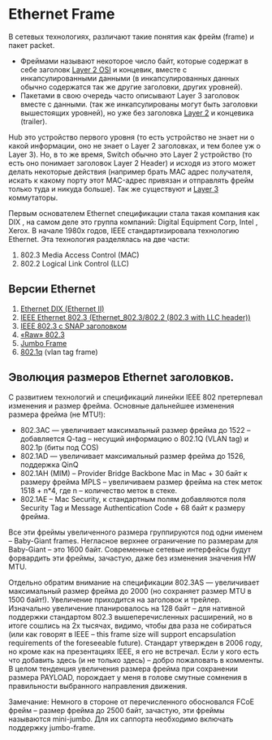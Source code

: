 Ethernet Frame
========================

В сетевых технологиях, различают такие понятия как фрейм (frame) и пакет packet.

- Фреймами называют некоторое число байт, которые содержат в себе заголовк [Layer 2 OSI](..%2FOSI%2F%D0%BA%D0%B0%D0%BD%D0%B0%D0%BB%D1%8C%D0%BD%D1%8B%D0%B9%20%28L2%2C%20data%20link%20layer%29.md) и концевик, вместе с инкапсулированными данными (в инкапсулированных данных обычно содержатся так же другие заголовки, других уровней).
- Пакетами в свою очередь часто описывают Layer 3 заголовок вместе с данными. (так же инкапсулированы могут быть заголовки вышестоящих уровней), но уже без заголовка [Layer 2](..%2FOSI%2F%D0%BA%D0%B0%D0%BD%D0%B0%D0%BB%D1%8C%D0%BD%D1%8B%D0%B9%20%28L2%2C%20data%20link%20layer%29.md) и концевика (trailer).

Hub это устройство первого уровня (то есть устройство не знает ни о какой информации, оно не знает о Layer 2 заголовках, и тем более уж о Layer 3). Но, в то же время, Switch обычно это Layer 2 устройство (то есть оно понимает заголовок Layer 2 Header) и исходя из этого может делать некоторые действия (например брать MAC адрес получателя, искать к какому порту этот MAC-адрес привязан и отправлять фрейм только туда и никуда больше). Так же существуют и [Layer 3](..%2FOSI%2F%D1%81%D0%B5%D1%82%D0%B5%D0%B2%D0%BE%D0%B9%20%28L3%2C%20network%20layer%29.md) коммутаторы.

Первым основателем Ethernet спецификации стала такая компания как DIX , на самом деле это группа компаний: Digital Equipment Corp, Intel , Xerox.
В начале 1980х годов, IEEE стандартизировала технологию Ethernet. Эта технология разделялась на две части: 
1. 802.3 Media Access Control (MAC)
2. 802.2 Logical Link Control (LLC)

## Версии Ethernet
1. [Ethernet DIX (Ethernet II)](Ethernet%20DIX%20%28Ethernet%20II%29.md)
2. [IEEE Ethernet 802.3 (Ethernet_802.3/802.2 (802.3 with LLC header))](IEEE%20Ethernet%20802.3%20%28Ethernet_802.3802.2%20%28802.3%20with%20LLC%20header%29%29.md)
3. [IEEE 802.3 с SNAP заголовком](IEEE%20802.3%20%D1%81%20SNAP%20%D0%B7%D0%B0%D0%B3%D0%BE%D0%BB%D0%BE%D0%B2%D0%BA%D0%BE%D0%BC.md)
4. [«Raw» 802.3](%C2%ABRaw%C2%BB%20802.3.md)
5. [Jumbo Frame](Jumbo%20Frame.md)
6. [802.1q](IEEE%20802.1Q.md) (vlan tag frame)

## Эволюция размеров Ethernet заголовков.

С развитием технологий и спецификаций линейки IEEE 802 претерпевал изменения и размер фрейма. Основные дальнейшее изменения размера фрейма (не MTU!):


- 802.3AC — увеличивает максимальный размер фрейма до 1522 – добавляется Q-tag – несущий информацию о 802.1Q (VLAN tag) и 802.1p (биты под COS)
- 802.1AD — увеличивает максимальный размер фрейма до 1526, поддержка QinQ
- 802.1AH (MIM) – Provider Bridge Backbone Mac in Mac + 30 байт к размеру фрейма
    MPLS – увеличиваем размер фрейма на стек меток 1518 + n*4, где n – количество меток в стеке.
- 802.1AE – Mac Security, к стандартным полям добавляются поля Security Tag и Message Authentication Code + 68 байт к размеру фрейма.

Все эти фреймы увеличенного размера группируются под одни именем – Baby-Giant frames. Негласное верхнее ограничение по размерам для Baby-Giant – это 1600 байт. Современные сетевые интерфейсы будут форвардить эти фреймы, зачастую, даже без изменения значения HW MTU.

Отдельно обратим внимание на спецификации 802.3AS — увеличивает максимальный размер фрейма до 2000 (но сохраняет размер MTU в 1500 байт!). Увеличение приходится на заголовок и трейлер. Изначально увеличение планировалось на 128 байт – для нативной поддержки стандартом 802.3 вышеперечисленных расширений, но в итоге сошлись на 2х тысячах, видимо, чтобы два раза не собираться (или как говорят в IEEE – this frame size will support encapsulation requirements of the foreseeable future). Стандарт утвержден в 2006 году, но кроме как на презентациях IEEE, я его не встречал. Если у кого есть что добавить здесь (и не только здесь) – добро пожаловать в комменты. В целом тенденция увеличения размера фрейма при сохранении размера PAYLOAD, порождает у меня в голове смутные сомнения в правильности выбранного направления движения.

Замечание: Немного в стороне от перечисленного обосновался FCoE фрейм – размер фрейма до 2500 байт, зачастую, эти фреймы называются mini-jumbo. Для их саппорта необходимо включать поддержку jumbo-frame.